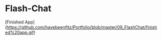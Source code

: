 # Flash-Chat

[Finished App] (https://github.com/havebeenfitz/Portfolio/blob/master/09_FlashChat/finished%20app.gif)
